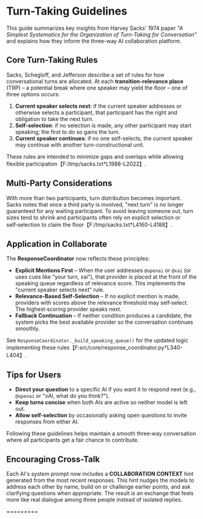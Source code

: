 # Turn-Taking Guidelines

This guide summarizes key insights from Harvey Sacks' 1974 paper *"A Simplest Systematics for the Organization of Turn-Taking for Conversation"* and explains how they inform the three-way AI collaboration platform.

## Core Turn-Taking Rules

Sacks, Schegloff, and Jefferson describe a set of rules for how conversational turns are allocated. At each **transition-relevance place** (TRP) – a potential break where one speaker may yield the floor – one of three options occurs:

1. **Current speaker selects next**: if the current speaker addresses or otherwise selects a participant, that participant has the right and obligation to take the next turn.
2. **Self-selection**: if no selection is made, any other participant may start speaking; the first to do so gains the turn.
3. **Current speaker continues**: if no one self-selects, the current speaker may continue with another turn-constructional unit.

These rules are intended to minimize gaps and overlaps while allowing flexible participation【F:/tmp/sacks.txt†L1988-L2022】.

## Multi-Party Considerations

With more than two participants, turn distribution becomes important. Sacks notes that once a third party is involved, "next turn" is no longer guaranteed for any waiting participant. To avoid leaving someone out, turn sizes tend to shrink and participants often rely on explicit selection or self‑selection to claim the floor【F:/tmp/sacks.txt†L4160-L4188】.

## Application in Collaborate

The **ResponseCoordinator** now reflects these principles:

- **Explicit Mentions First** – When the user addresses `@openai` or `@xai` (or uses cues like "your turn, xai"), that provider is placed at the front of the speaking queue regardless of relevance score. This implements the "current speaker selects next" rule.
- **Relevance‑Based Self‑Selection** – If no explicit mention is made, providers with scores above the relevance threshold may self‑select. The highest‑scoring provider speaks next.
- **Fallback Continuation** – If neither condition produces a candidate, the system picks the best available provider so the conversation continues smoothly.

See `ResponseCoordinator._build_speaking_queue()` for the updated logic implementing these rules【F:src/core/response_coordinator.py†L340-L404】.

## Tips for Users

- **Direct your question** to a specific AI if you want it to respond next (e.g., `@openai` or "xAI, what do you think?").
- **Keep turns concise** when both AIs are active so neither model is left out.
- **Allow self‑selection** by occasionally asking open questions to invite responses from either AI.

Following these guidelines helps maintain a smooth three‑way conversation where all participants get a fair chance to contribute.

## Encouraging Cross-Talk

Each AI's system prompt now includes a **COLLABORATION CONTEXT** hint generated from the most recent responses. This hint nudges the models to address each other by name, build on or challenge earlier points, and ask clarifying questions when appropriate. The result is an exchange that feels more like real dialogue among three people instead of isolated replies.

=========